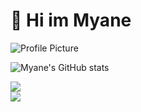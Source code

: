 # 👋 Hi im Myane

![Profile Picture](https://i.pinimg.com/736x/c5/c5/13/c5c513e7076a6cc3a79290b88b30464a.jpg)

![Myane's GitHub stats](https://github-readme-stats.vercel.app/api?username=myane234&theme=swift&show_icons=true)

![](https://github-readme-streak-stats.herokuapp.com/?user=Myane234&theme=default&hide_border=true)<br/>
![](https://github-readme-stats.vercel.app/api/top-langs/?username=Myane234&theme=default&hide_border=false&include_all_commits=true&count_private=true&layout=compact)
